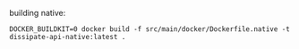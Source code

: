 
building native:
```
DOCKER_BUILDKIT=0 docker build -f src/main/docker/Dockerfile.native -t dissipate-api-native:latest .
```
